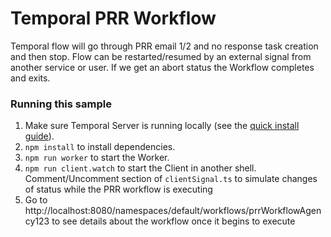 # Temporal PRR Workflow

Temporal flow will go through PRR email 1/2 and no response task creation and then stop. Flow can be restarted/resumed by an external signal from another service or user.
If we get an abort status the Workflow completes and exits.

### Running this sample

1. Make sure Temporal Server is running locally (see the [quick install guide](https://docs.temporal.io/server/quick-install/)).
1. `npm install` to install dependencies.
1. `npm run worker` to start the Worker.
1. `npm run client.watch` to start the Client in another shell. Comment/Uncomment section of `clientSignal.ts` to simulate changes of status while the PRR workflow is executing
1. Go to http://localhost:8080/namespaces/default/workflows/prrWorkflowAgency123 to see details about the workflow once it begins to execute

